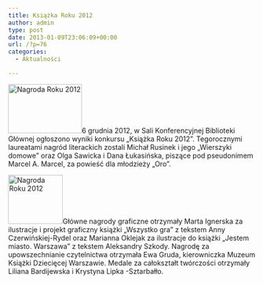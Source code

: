```yaml
---
title: Książka Roku 2012
author: admin
type: post
date: 2013-01-09T23:06:09+00:00
url: /?p=76
categories:
  - Aktualności

---
```


  <a href="http://www.ibby.pl/wp-content/uploads/2013/02/DSC06843_640x428.jpg" rel="lightbox[76]"><img class="alignleft size-thumbnail wp-image-77" alt="Nagroda Roku 2012" src="http://www.ibby.pl/wp-content/uploads/2013/02/DSC06843_640x428-150x100.jpg" width="150" height="100" srcset="http://www.ibby.pl/wp-content/uploads/2013/02/DSC06843_640x428-150x100.jpg 150w, http://www.ibby.pl/wp-content/uploads/2013/02/DSC06843_640x428-300x200.jpg 300w, http://www.ibby.pl/wp-content/uploads/2013/02/DSC06843_640x428.jpg 640w" sizes="(max-width: 150px) 100vw, 150px" /></a>6 grudnia 2012, w Sali Konferencyjnej Biblioteki Głównej ogłoszono wyniki konkursu „Książka Roku 2012”. Tegorocznymi laureatami nagród literackich zostali Michał Rusinek i jego &#8222;Wierszyki domowe&#8221; oraz Olga Sawicka i Dana Łukasińska, piszące pod pseudonimem Marcel A. Marcel, za powieść dla młodzieży &#8222;Oro&#8221;.
<!--more-->
<a href="http://www.ibby.pl/wp-content/uploads/2013/01/01gala.jpg" rel="lightbox[76]"><img class="alignright size-thumbnail wp-image-85" alt="Nagroda Roku 2012" src="http://www.ibby.pl/wp-content/uploads/2013/01/01gala-111x100.jpg" width="111" height="100" srcset="http://www.ibby.pl/wp-content/uploads/2013/01/01gala-111x100.jpg 111w, http://www.ibby.pl/wp-content/uploads/2013/01/01gala-222x200.jpg 222w, http://www.ibby.pl/wp-content/uploads/2013/01/01gala.jpg 425w" sizes="(max-width: 111px) 100vw, 111px" /></a>Główne nagrody graficzne otrzymały Marta Ignerska za ilustracje i projekt graficzny książki &#8222;Wszystko gra&#8221; z tekstem Anny Czerwińskiej-Rydel oraz Marianna Oklejak za ilustracje do książki &#8222;Jestem miasto. Warszawa&#8221; z tekstem Aleksandry Szkody.
Nagrodę za upowszechnianie czytelnictwa otrzymała Ewa Gruda, kierowniczka Muzeum Książki Dziecięcej Warszawie. Medale za całokształt twórczości otrzymały Liliana Bardijewska i Krystyna Lipka -Sztarbałło.
 
